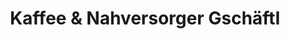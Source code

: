 ---
title: "Kaffee & Nahversorger Gschäftl"
url: /enzesfeld-lindabrunn/kaffee-und-nahversorger-gschaeftl/
shop: Lebensmittel
---